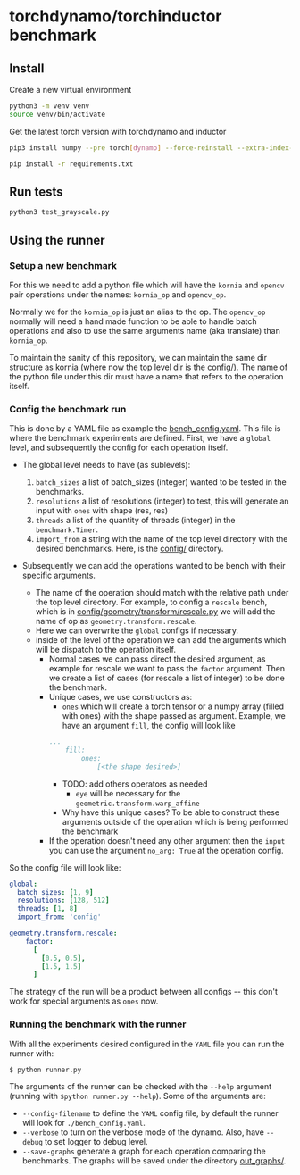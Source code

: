 # torchdynamo/torchinductor benchmark

## Install

Create a new virtual environment

```bash
python3 -m venv venv
source venv/bin/activate
```

Get the latest torch version with torchdynamo and inductor

```bash
pip3 install numpy --pre torch[dynamo] --force-reinstall --extra-index-url https://download.pytorch.org/whl/nightly/cu117
```

```bash
pip install -r requirements.txt
```

## Run tests

```bash
python3 test_grayscale.py
```

## Using the runner

### Setup a new benchmark

For this we need to add a python file which will have the `kornia` and `opencv` pair operations under the names: `kornia_op` and `opencv_op`.

Normally we for the `kornia_op` is just an alias to the op. The `opencv_op` normally will need a hand made function to be able to handle batch operations and also to use the same arguments name (aka translate) than `kornia_op`.

To maintain the sanity of this repository, we can maintain the same dir structure as kornia (where now the top level dir is the [config/](./config/)). The name of the python file under this dir must have a name that refers to the operation itself.

### Config the benchmark run

This is done by a YAML file as example the [bench_config.yaml](./bench_config.yaml). This file is where the benchmark experiments are defined. First, we have a `global` level, and subsequently the config for each operation itself.

- The global level needs to have (as sublevels):
  1. `batch_sizes` a list of batch_sizes (integer) wanted to be tested in the benchmarks.
  1. `resolutions` a list of resolutions (integer) to test, this will generate an input with `ones` with shape (res, res)
  1. `threads` a list of the quantity of threads (integer) in the `benchmark.Timer`.
  1. `import_from` a string with the name of the top level directory with the desired benchmarks. Here, is the  [config/](./config/) directory.

- Subsequently we can add the operations wanted to be bench with their specific arguments.
  - The name of the operation should match with the relative path under the top level directory. For example, to config a `rescale` bench, which is in [config/geometry/transform/rescale.py](./config/geometry/transform/rescale.py) we will add the name of op as `geometry.transform.rescale`.
  - Here we can overwrite the `global` configs if necessary.
  - inside of the level of the operation we can add the arguments which will be dispatch to the operation itself.
    - Normal cases we can pass direct the desired argument, as example for rescale we want to pass the `factor` argument. Then we create a list of cases (for rescale a list of integer) to be done the benchmark.
    - Unique cases, we use constructors as:
        - `ones` which will create a torch tensor or a numpy array (filled with ones) with the shape passed as argument. Example, we have an argument `fill`, the config will look like
        ```yaml
        ...
            fill:
                ones:
                    [<the shape desired>]
        ```
        - TODO: add others operators as needed
          - `eye` will be necessary for the `geometric.transform.warp_affine`
        - Why have this unique cases? To be able to construct these arguments outside of the operation which is being performed the benchmark
    - If the operation doesn't need any other argument then the `input` you can use the argument `no_arg: True` at the operation config.

So the config file will look like:
```yaml
global:
  batch_sizes: [1, 9]
  resolutions: [128, 512]
  threads: [1, 8]
  import_from: 'config'

geometry.transform.rescale:
    factor:
      [
        [0.5, 0.5],
        [1.5, 1.5]
      ]
```

The strategy of the run will be a product between all configs -- this don't work for special arguments as `ones` now.

### Running the benchmark with the runner
With all the experiments desired configured in the `YAML` file you can run the runner with:
```bash
$ python runner.py
```

The arguments of the runner can be checked with the `--help` argument (running
with `$python runner.py --help`). Some of the arguments are:
- `--config-filename` to define the `YAML` config file, by default the runner
will look for `./bench_config.yaml`.
- `--verbose` to turn on the verbose mode of the dynamo. Also, have `--debug`
to set logger to debug level.
- `--save-graphs` generate a graph for each operation comparing the benchmarks.
The graphs will be saved under the directory [out_graphs/]('./out_graphs/').
